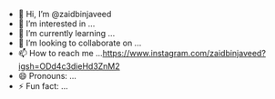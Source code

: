 - 👋 Hi, I’m @zaidbinjaveed
- 👀 I’m interested in ...
- 🌱 I’m currently learning ...
- 💞️ I’m looking to collaborate on ...
- 📫 How to reach me ...https://www.instagram.com/zaidbinjaveed?igsh=ODd4c3dieHd3ZnM2
- 😄 Pronouns: ...
- ⚡ Fun fact: ...

<!---
zaidbinjaveed/zaidbinjaveed is a ✨ special ✨ repository because its `README.md` (this file) appears on your GitHub profile.
You can click the Preview link to take a look at your changes.
--->
